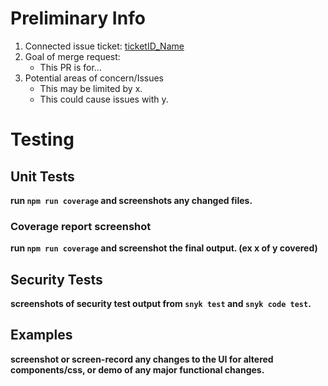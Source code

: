 <!-- the name for a PR should be the branch name -->

# Preliminary Info

1. Connected issue ticket: [ticketID_Name](github.com/issuePath)
2. Goal of merge request:
   - This PR is for...
3. Potential areas of concern/Issues
   - This may be limited by x.
   - This could cause issues with y.

# Testing

## Unit Tests

**run `npm run coverage` and screenshots any changed files.**

### Coverage report screenshot

**run `npm run coverage` and screenshot the final output. (ex x of y covered)**

## Security Tests

**screenshots of security test output from `snyk test` and `snyk code test`.**

## Examples

**screenshot or screen-record any changes to the UI for altered components/css, or demo of any major functional changes.**
